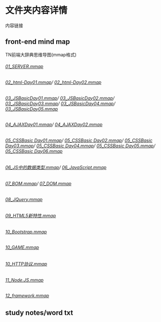 # 文件夹内容详情
内容链接

## front-end mind map
TN前端大辞典思维导图(mmap格式)<br>

###### [01_SERVER.mmap](https://github.com/jingfeidi/front-end-study-notes/blob/master/TN-front-end/front-end%20mind%20map/01_SERVER.mmap)<br>

###### [02_html-Day01.mmap](https://github.com/jingfeidi/front-end-study-notes/blob/master/TN-front-end/front-end%20mind%20map/02_html-Day01.mmap)/ [02_html-Day02.mmap](https://github.com/jingfeidi/front-end-study-notes/blob/master/TN-front-end/front-end%20mind%20map/02_html-Day02.mmap)<br>

###### [03_JSBasicDay01.mmap](https://github.com/jingfeidi/front-end-study-notes/blob/master/TN-front-end/front-end%20mind%20map/03_JSBasicDay01.mmap)/ [03_JSBasicDay02.mmap](https://github.com/jingfeidi/front-end-study-notes/blob/master/TN-front-end/front-end%20mind%20map/03_JSBasicDay02.mmap)/ [03_JSBasicDay03.mmap](https://github.com/jingfeidi/front-end-study-notes/blob/master/TN-front-end/front-end%20mind%20map/03_JSBasicDay03.mmap)/ [03_JSBasicDay04.mmap](https://github.com/jingfeidi/front-end-study-notes/blob/master/TN-front-end/front-end%20mind%20map/03_JSBasicDay04.mmap)/ [03_JSBasicDay05.mmap](https://github.com/jingfeidi/front-end-study-notes/blob/master/TN-front-end/front-end%20mind%20map/03_JSBasicDay05.mmap)<br>

###### [04_AJAXDay01.mmap](https://github.com/jingfeidi/front-end-study-notes/blob/master/TN-front-end/front-end%20mind%20map/04_AJAXDay01.mmap)/ [04_AJAXDay02.mmap](https://github.com/jingfeidi/front-end-study-notes/blob/master/TN-front-end/front-end%20mind%20map/04_AJAXDay02.mmap)<br>

###### [05_CSSBasic Day01.mmap](https://github.com/jingfeidi/front-end-study-notes/blob/master/TN-front-end/front-end%20mind%20map/05_CSSBasic%20Day01.mmap)/ [05_CSSBasic Day02.mmap](https://github.com/jingfeidi/front-end-study-notes/blob/master/TN-front-end/front-end%20mind%20map/05_CSSBasic%20Day02.mmap)/ [05_CSSBasic Day03.mmap](https://github.com/jingfeidi/front-end-study-notes/blob/master/TN-front-end/front-end%20mind%20map/05_CSSBasic%20Day03.mmap)/ [05_CSSBasic Day04.mmap](https://github.com/jingfeidi/front-end-study-notes/blob/master/TN-front-end/front-end%20mind%20map/05_CSSBasic%20Day04.mmap)/ [05_CSSBasic Day05.mmap](https://github.com/jingfeidi/front-end-study-notes/blob/master/TN-front-end/front-end%20mind%20map/05_CSSBasic%20Day05.mmap)/ [05_CSSBasic Day06.mmap](https://github.com/jingfeidi/front-end-study-notes/blob/master/TN-front-end/front-end%20mind%20map/05_CSSBasic%20Day06.mmap)<br>

###### [06_JS中的数据类型.mmap](https://github.com/jingfeidi/front-end-study-notes/blob/master/TN-front-end/front-end%20mind%20map/06_JS%E4%B8%AD%E7%9A%84%E6%95%B0%E6%8D%AE%E7%B1%BB%E5%9E%8B.mmap)/ [06_JavaScript.mmap](https://github.com/jingfeidi/front-end-study-notes/blob/master/TN-front-end/front-end%20mind%20map/06_JavaScript.mmap)<br>

###### [07_BOM.mmap](https://github.com/jingfeidi/front-end-study-notes/blob/master/TN-front-end/front-end%20mind%20map/07_BOM.mmap)/ [07_DOM.mmap](https://github.com/jingfeidi/front-end-study-notes/blob/master/TN-front-end/front-end%20mind%20map/07_DOM.mmap)<br>

###### [08_JQuery.mmap](https://github.com/jingfeidi/front-end-study-notes/blob/master/TN-front-end/front-end%20mind%20map/08_JQuery.mmap)<br>

###### [09_HTML5新特性.mmap](https://github.com/jingfeidi/front-end-study-notes/blob/master/TN-front-end/front-end%20mind%20map/09_HTML5%E6%96%B0%E7%89%B9%E6%80%A7.mmap)<br>

###### [10_Bootstrap.mmap](https://github.com/jingfeidi/front-end-study-notes/blob/master/TN-front-end/front-end%20mind%20map/10_Bootstrap.mmap)<br>

###### [10_GAME.mmap](https://github.com/jingfeidi/front-end-study-notes/blob/master/TN-front-end/front-end%20mind%20map/10_GAME.mmap)<br>

###### [10_HTTP协议.mmap](https://github.com/jingfeidi/front-end-study-notes/blob/master/TN-front-end/front-end%20mind%20map/10_HTTP%E5%8D%8F%E8%AE%AE.mmap)<br>

###### [11_Node.JS.mmap](https://github.com/jingfeidi/front-end-study-notes/blob/master/TN-front-end/front-end%20mind%20map/11_Node.JS.mmap)<br>

###### [12_framework.mmap](https://github.com/jingfeidi/front-end-study-notes/blob/master/TN-front-end/front-end%20mind%20map/12_framework.mmap)<br>



## study notes/word txt

